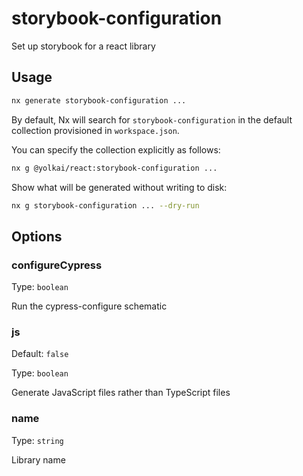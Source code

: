 # storybook-configuration

Set up storybook for a react library

## Usage

```bash
nx generate storybook-configuration ...
```

By default, Nx will search for `storybook-configuration` in the default collection provisioned in `workspace.json`.

You can specify the collection explicitly as follows:

```bash
nx g @yolkai/react:storybook-configuration ...
```

Show what will be generated without writing to disk:

```bash
nx g storybook-configuration ... --dry-run
```

## Options

### configureCypress

Type: `boolean`

Run the cypress-configure schematic

### js

Default: `false`

Type: `boolean`

Generate JavaScript files rather than TypeScript files

### name

Type: `string`

Library name

